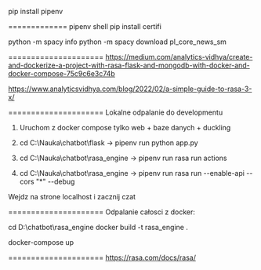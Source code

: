 pip install pipenv

=============
pipenv shell
pip install certifi

python -m spacy info
python -m spacy download pl_core_news_sm

=====================
https://medium.com/analytics-vidhya/create-and-dockerize-a-project-with-rasa-flask-and-mongodb-with-docker-and-docker-compose-75c9c6e3c74b

https://www.analyticsvidhya.com/blog/2022/02/a-simple-guide-to-rasa-3-x/

=====================
Lokalne odpalanie do developmentu

1. Uruchom z docker compose tylko web + baze danych + duckling

2. cd C:\Nauka\chatbot\flask -> pipenv run python app.py

3. cd C:\Nauka\chatbot\rasa_engine -> pipenv run rasa run actions

4. cd C:\Nauka\chatbot\rasa_engine -> pipenv run rasa run --enable-api --cors "\*" --debug

Wejdz na strone localhost i zacznij czat

=====================
Odpalanie całosci z docker:

cd D:\chatbot\rasa_engine
docker build -t rasa_engine .

docker-compose up

=====================
https://rasa.com/docs/rasa/
